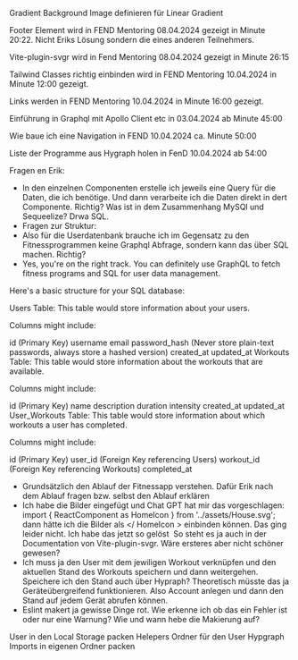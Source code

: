 Gradient Background Image definieren für Linear Gradient 

Footer Element wird in FEND Mentoring 08.04.2024 gezeigt in Minute 20:22. Nicht Eriks Lösung sondern die eines anderen Teilnehmers.

Vite-plugin-svgr wird in Fend Mentoring 08.04.2024 gezeigt in Minute 26:15

Tailwind Classes richtig einbinden wird in FEND Mentoring 10.04.2024 in Minute 12:00 gezeigt.

Links werden in FEND Mentoring 10.04.2024 in Minute 16:00 gezeigt. 

Einführung in Graphql mit Apollo Client etc in 03.04.2024 ab Minute 45:00

Wie baue ich eine Navigation in FEND 10.04.2024 ca. Minute 50:00 

Liste der Programme aus Hygraph holen in FenD 10.04.2024 ab 54:00

Fragen en Erik:
- In den einzelnen Componenten erstelle ich jeweils eine Query für die Daten, die ich benötige. Und dann verarbeite ich die Daten direkt in dert Componente. Richtig? Was ist in dem Zusammenhang MySQl und Sequeelize? Drwa SQL. 
- Fragen zur Struktur:
- Also für die Userdatenbank brauche ich im Gegensatz zu den Fitnessprogrammen keine Graphql Abfrage, sondern kann das über SQL machen. Richtig? 
- Yes, you're on the right track. You can definitely use GraphQL to fetch fitness programs and SQL for user data management.

Here's a basic structure for your SQL database:

Users Table: This table would store information about your users.

Columns might include:

id (Primary Key)
username
email
password_hash (Never store plain-text passwords, always store a hashed version)
created_at
updated_at
Workouts Table: This table would store information about the workouts that are available.

Columns might include:

id (Primary Key)
name
description
duration
intensity
created_at
updated_at
User_Workouts Table: This table would store information about which workouts a user has completed.

Columns might include:

id (Primary Key)
user_id (Foreign Key referencing Users)
workout_id (Foreign Key referencing Workouts)
completed_at
- Grundsätzlich den Ablauf der Fitnessapp verstehen. Dafür Erik nach dem Ablauf fragen bzw. selbst den Ablauf erklären
- Ich habe die Bilder eingefügt und Chat GPT hat mir das vorgeschlagen: import { ReactComponent as HomeIcon } from '../assets/House.svg'; dann hätte ich die Bilder als </ HomeIcon > einbinden können. Das ging leider nicht. Ich habe das jetzt so gelöst <img src={HomeIcon} alt="" /> So steht es ja auch in der Documentation von Vite-plugin-svgr. Wäre ersteres aber nicht schöner gewesen?
- Ich muss ja den User mit dem jewiligen Workout verknüpfen und den aktuellen Stand des Workouts speichern und dann weitergehen. Speichere ich den Stand auch über Hypraph? Theoretisch müsste das ja Geräteübergreifend funktionieren. Also Account anlegen und dann den Stand auf jedem Gerät abrufen können.
- Eslint makert ja gewisse Dinge rot. Wie erkenne ich ob das ein Fehler ist oder nur eine Warnung? Wie und wann hebe die Makierung auf?

User in den Local Storage packen
Helepers Ordner für den User 
Hypgraph Imports in eigenen Ordner packen 